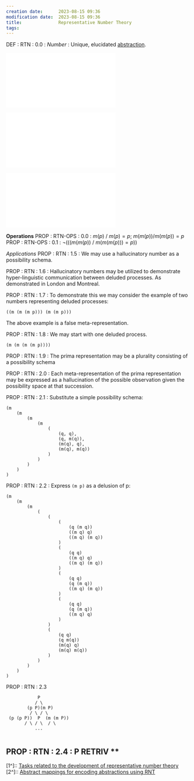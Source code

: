 ```yaml
---
creation date:		2023-08-15 09:36
modification date:	2023-08-15 09:36
title: 				Representative Number Theory
tags:
---
```


DEF : RTN : 0.0 : $Number$ : Unique, elucidated [abstraction](obsidian://open?vault=Master&file=Research%20and%20Development%2FFundamental%20Metaphysics%2FProcess%20Calculus%2FDefinitions%2C%20Axioms%2C%20Propositions%2FDef-TC-0.1.2-abstraction).

![RNT-0-Fundumental_Axioms](RNT-0-Fundumental_Axioms.md)

![Determinate Successions](Determinate%20Successions.md)

![Hallucinatory (Indeterminate) Successions](Hallucinatory%20(Indeterminate)%20Successions.md)

**Operations**
PROP : RTN-OPS : 0.0 : $m(p)\ /\ m(p) = p$; $m(m(p)) / m(m(p)) = p$
PROP : RTN-OPS : 0.1  : $\lnot(((m(m(p))\ / \  m(m(m(p))) = p))$

*Applications*
PROP : RTN : 1.5 : We may use a hallucinatory number as a possibility schema.

PROP : RTN : 1.6 : Hallucinatory numbers may be utilized to demonstrate hyper-linguistic communication between deluded processes. As demonstrated in London and Montreal. 

PROP : RTN : 1.7 : To demonstrate this we may consider the example of two numbers representing deluded processes:

```
((m (m (m p))) (m (m p)))
```

The above example is a false meta-representation.

PROP : RTN : 1.8 : We may start with one deluded process.

```
(m (m (m (m p))))
```

PROP : RTN : 1.9 : The prima representation may be a plurality consisting of a possibility schema

PROP : RTN : 2.0 : Each meta-representation of the prima representation may be expressed as a hallucination of the possible observation given the possibility space at that succession.

PROP : RTN : 2.1 : Substitute a simple possibility schema:
```
(m 
	(m 
		(m 
			(m 
				(
					(q, q), 
					(q, m(q)),
					(m(q), q), 
					(m(q), m(q))
				)
			)
		)
	)
)
```

PROP : RTN : 2.2 : Express `(m p)` as a delusion of p:
```
(m 
	(m 
		(m 
			(
				(
					(
						(q (m q))
						((m q) q)
						((m q) (m q))
					)
					(
						(q q)
						((m q) q)
						((m q) (m q))
					)
					(
						(q q)
						(q (m q))
						((m q) (m q))
					)
					(
						(q q)
						(q (m q))
						((m q) q)
					)
				) 
				(
					(q q) 
					(q m(q))
					(m(q) q) 
					(m(q) m(q))
				)
			)
		)
	)
)
```

PROP : RTN : 2.3
```
			P
		   / \
		(p P)(m P)
		 / \ / \ 
 (p (p P))  P  (m (m P))
	   / \ / \  / \
		   ...  
		   
```

PROP : RTN : 2.4 : P RETRIV
**
---
[1^]:: [Tasks related to the development of representative number theory](Tasks%20related%20to%20the%20development%20of%20representative%20number%20theory.md)
[2^]:: [Abstract mappings for encoding abstractions using RNT](Abstract%20mappings%20for%20encoding%20abstractions%20using%20RNT.md)